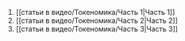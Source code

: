 1. [[статьи в видео/Токеномика/Часть 1|Часть 1]]
2. [[статьи в видео/Токеномика/Часть 2|Часть 2]]
3. [[статьи в видео/Токеномика/Часть 3|Часть 3]]